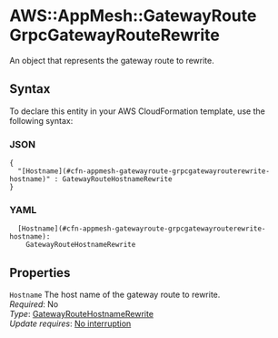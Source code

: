 # AWS::AppMesh::GatewayRoute GrpcGatewayRouteRewrite<a name="aws-properties-appmesh-gatewayroute-grpcgatewayrouterewrite"></a>

An object that represents the gateway route to rewrite\.

## Syntax<a name="aws-properties-appmesh-gatewayroute-grpcgatewayrouterewrite-syntax"></a>

To declare this entity in your AWS CloudFormation template, use the following syntax:

### JSON<a name="aws-properties-appmesh-gatewayroute-grpcgatewayrouterewrite-syntax.json"></a>

```
{
  "[Hostname](#cfn-appmesh-gatewayroute-grpcgatewayrouterewrite-hostname)" : GatewayRouteHostnameRewrite
}
```

### YAML<a name="aws-properties-appmesh-gatewayroute-grpcgatewayrouterewrite-syntax.yaml"></a>

```
  [Hostname](#cfn-appmesh-gatewayroute-grpcgatewayrouterewrite-hostname): 
    GatewayRouteHostnameRewrite
```

## Properties<a name="aws-properties-appmesh-gatewayroute-grpcgatewayrouterewrite-properties"></a>

`Hostname`  <a name="cfn-appmesh-gatewayroute-grpcgatewayrouterewrite-hostname"></a>
The host name of the gateway route to rewrite\.  
*Required*: No  
*Type*: [GatewayRouteHostnameRewrite](aws-properties-appmesh-gatewayroute-gatewayroutehostnamerewrite.md)  
*Update requires*: [No interruption](https://docs.aws.amazon.com/AWSCloudFormation/latest/UserGuide/using-cfn-updating-stacks-update-behaviors.html#update-no-interrupt)